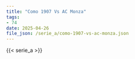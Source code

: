 ```yaml
---
title: "Como 1907 Vs AC Monza"
tags:
- 74
date: 2025-04-26
file_json: /serie_a/como-1907-vs-ac-monza.json
---
```


{{< serie_a >}}
